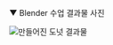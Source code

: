 ▼ Blender 수업 결과물 사진

![만들어진 도넛 결과물](https://user-images.githubusercontent.com/62154896/192531024-487fa552-fc07-4ab1-8e95-c3bed801fe57.JPG)
